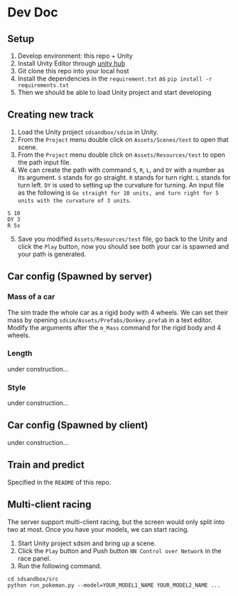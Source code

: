 # Dev Doc

## Setup
1. Develop environment: this repo + Unity
2. Install Unity Editor through [unity hub](https://docs.unity3d.com/Manual/GettingStartedInstallingHub.html)
3. Git clone this repo into your local host
4. Install the dependencies in the `requirement.txt` as `pip install -r requirements.txt`
5. Then we should be able to load Unity project and start developing

## Creating new track
1. Load the Unity project `sdsandbox/sdsim` in Unity.
2. From the `Project` menu double click on `Assets/Scenes/test` to open that scene.
3. From the `Project` menu double click on `Assets/Resources/test` to open the path input file.
4. We can create the path with command `S`, `R`, `L`, and `DY` with a number as its argument. `S` stands for go straight. `R` stands for turn right. `L` stands for turn left. `DY` is used to setting up the curvature for turning. An input file as the following is `Go straight for 10 units, and turn right for 5 units with the curvature of 3 units`.
```
S 10
DY 3
R 5s
```
5. Save you modified `Assets/Resources/test` file, go back to the Unity and click the `Play` button, now you should see both your car is spawned and your path is generated.

## Car config (Spawned by server)
### Mass of a car
The sim trade the whole car as a rigid body with 4 wheels. We can set their mass by opening `sdsim/Assets/Prefabs/Donkey.prefab` in a text editor. Modify the arguments after the `m_Mass` command for the rigid body and 4 wheels.

### Length
under construction...

### Style
under construction...

## Car config (Spawned by client)
under construction...

## Train and predict
Specified in the `README` of this repo.

## Multi-client racing
The server support multi-client racing, but the screen would only split into two at most. Once you have your models, we can start racing.

1. Start Unity project sdsim and bring up a scene.
2. Click the `Play` button and Push button `NN Control over Network` in the race panel.
3.  Run the following command.

```
cd sdsandbox/src
python run_pokeman.py --model=YOUR_MODEL1_NAME YOUR_MODEL2_NAME ...
```